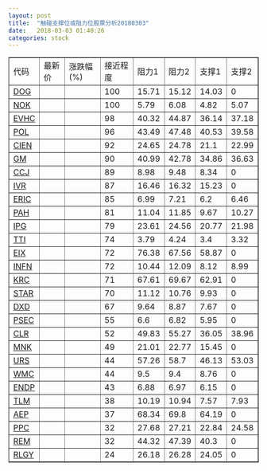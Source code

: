 ```yaml
---
layout: post
title:  "触碰支撑位或阻力位股票分析20180303"
date:   2018-03-03 01:40:26
categories: stock
---
```

<script type="text/javascript">
var stockList = []
stockList.push('gb_dog');
stockList.push('gb_nok');
stockList.push('gb_evhc');
stockList.push('gb_pol');
stockList.push('gb_cien');
stockList.push('gb_gm');
stockList.push('gb_ccj');
stockList.push('gb_ivr');
stockList.push('gb_eric');
stockList.push('gb_pah');
stockList.push('gb_ipg');
stockList.push('gb_tti');
stockList.push('gb_eix');
stockList.push('gb_infn');
stockList.push('gb_krc');
stockList.push('gb_star');
stockList.push('gb_dxd');
stockList.push('gb_psec');
stockList.push('gb_clr');
stockList.push('gb_mnk');
stockList.push('gb_urs');
stockList.push('gb_wmc');
stockList.push('gb_endp');
stockList.push('gb_tlm');
stockList.push('gb_aep');
stockList.push('gb_ppc');
stockList.push('gb_rem');
stockList.push('gb_rlgy');
</script>
<table border="1">
 <tr>
 <td>代码</td>
 <td>最新价</td>
 <td>涨跌幅(%)</td>
 <td>接近程度</td>
 <td>阻力1</td>
 <td>阻力2</td>
 <td>支撑1</td>
 <td>支撑2</td>
</tr>
  <tr id="dog" class="red">
  <td><a href="http://stock.finance.sina.com.cn/usstock/quotes/DOG.html" target="_blank">DOG</a></td><td></td><td></td><td>100</td><td>15.71</td><td>15.12</td><td>14.03</td><td>0</td></tr>
  <tr id="nok" class="red">
  <td><a href="http://stock.finance.sina.com.cn/usstock/quotes/NOK.html" target="_blank">NOK</a></td><td></td><td></td><td>100</td><td>5.79</td><td>6.08</td><td>4.82</td><td>5.07</td></tr>
  <tr id="evhc" class="red">
  <td><a href="http://stock.finance.sina.com.cn/usstock/quotes/EVHC.html" target="_blank">EVHC</a></td><td></td><td></td><td>98</td><td>40.32</td><td>44.87</td><td>36.14</td><td>37.18</td></tr>
  <tr id="pol" class="green">
  <td><a href="http://stock.finance.sina.com.cn/usstock/quotes/POL.html" target="_blank">POL</a></td><td></td><td></td><td>96</td><td>43.49</td><td>47.48</td><td>40.53</td><td>39.58</td></tr>
  <tr id="cien" class="green">
  <td><a href="http://stock.finance.sina.com.cn/usstock/quotes/CIEN.html" target="_blank">CIEN</a></td><td></td><td></td><td>92</td><td>24.65</td><td>24.78</td><td>21.1</td><td>22.99</td></tr>
  <tr id="gm" class="green">
  <td><a href="http://stock.finance.sina.com.cn/usstock/quotes/GM.html" target="_blank">GM</a></td><td></td><td></td><td>90</td><td>40.99</td><td>42.78</td><td>34.86</td><td>36.63</td></tr>
  <tr id="ccj" class="red">
  <td><a href="http://stock.finance.sina.com.cn/usstock/quotes/CCJ.html" target="_blank">CCJ</a></td><td></td><td></td><td>89</td><td>8.98</td><td>9.48</td><td>8.34</td><td>0</td></tr>
  <tr id="ivr" class="green">
  <td><a href="http://stock.finance.sina.com.cn/usstock/quotes/IVR.html" target="_blank">IVR</a></td><td></td><td></td><td>87</td><td>16.46</td><td>16.32</td><td>15.23</td><td>0</td></tr>
  <tr id="eric" class="green">
  <td><a href="http://stock.finance.sina.com.cn/usstock/quotes/ERIC.html" target="_blank">ERIC</a></td><td></td><td></td><td>85</td><td>6.99</td><td>7.21</td><td>6.2</td><td>6.46</td></tr>
  <tr id="pah" class="green">
  <td><a href="http://stock.finance.sina.com.cn/usstock/quotes/PAH.html" target="_blank">PAH</a></td><td></td><td></td><td>81</td><td>11.04</td><td>11.85</td><td>9.67</td><td>10.27</td></tr>
  <tr id="ipg" class="red">
  <td><a href="http://stock.finance.sina.com.cn/usstock/quotes/IPG.html" target="_blank">IPG</a></td><td></td><td></td><td>79</td><td>23.61</td><td>24.56</td><td>20.77</td><td>21.98</td></tr>
  <tr id="tti" class="red">
  <td><a href="http://stock.finance.sina.com.cn/usstock/quotes/TTI.html" target="_blank">TTI</a></td><td></td><td></td><td>74</td><td>3.79</td><td>4.24</td><td>3.4</td><td>3.32</td></tr>
  <tr id="eix" class="green">
  <td><a href="http://stock.finance.sina.com.cn/usstock/quotes/EIX.html" target="_blank">EIX</a></td><td></td><td></td><td>72</td><td>76.38</td><td>67.56</td><td>58.87</td><td>0</td></tr>
  <tr id="infn" class="red">
  <td><a href="http://stock.finance.sina.com.cn/usstock/quotes/INFN.html" target="_blank">INFN</a></td><td></td><td></td><td>72</td><td>10.44</td><td>12.09</td><td>8.12</td><td>8.99</td></tr>
  <tr id="krc" class="green">
  <td><a href="http://stock.finance.sina.com.cn/usstock/quotes/KRC.html" target="_blank">KRC</a></td><td></td><td></td><td>71</td><td>67.61</td><td>69.67</td><td>62.91</td><td>0</td></tr>
  <tr id="star" class="green">
  <td><a href="http://stock.finance.sina.com.cn/usstock/quotes/STAR.html" target="_blank">STAR</a></td><td></td><td></td><td>70</td><td>11.12</td><td>10.76</td><td>9.93</td><td>0</td></tr>
  <tr id="dxd" class="red">
  <td><a href="http://stock.finance.sina.com.cn/usstock/quotes/DXD.html" target="_blank">DXD</a></td><td></td><td></td><td>67</td><td>9.64</td><td>8.87</td><td>7.67</td><td>0</td></tr>
  <tr id="psec" class="red">
  <td><a href="http://stock.finance.sina.com.cn/usstock/quotes/PSEC.html" target="_blank">PSEC</a></td><td></td><td></td><td>55</td><td>6.6</td><td>6.82</td><td>5.95</td><td>0</td></tr>
  <tr id="clr" class="red">
  <td><a href="http://stock.finance.sina.com.cn/usstock/quotes/CLR.html" target="_blank">CLR</a></td><td></td><td></td><td>52</td><td>49.83</td><td>55.27</td><td>36.05</td><td>38.96</td></tr>
  <tr id="mnk" class="green">
  <td><a href="http://stock.finance.sina.com.cn/usstock/quotes/MNK.html" target="_blank">MNK</a></td><td></td><td></td><td>49</td><td>21.01</td><td>22.77</td><td>15.45</td><td>0</td></tr>
  <tr id="urs" class="green">
  <td><a href="http://stock.finance.sina.com.cn/usstock/quotes/URS.html" target="_blank">URS</a></td><td></td><td></td><td>44</td><td>57.26</td><td>58.7</td><td>46.13</td><td>53.03</td></tr>
  <tr id="wmc" class="green">
  <td><a href="http://stock.finance.sina.com.cn/usstock/quotes/WMC.html" target="_blank">WMC</a></td><td></td><td></td><td>44</td><td>9.5</td><td>9.4</td><td>8.76</td><td>0</td></tr>
  <tr id="endp" class="red">
  <td><a href="http://stock.finance.sina.com.cn/usstock/quotes/ENDP.html" target="_blank">ENDP</a></td><td></td><td></td><td>43</td><td>6.88</td><td>6.97</td><td>6.15</td><td>0</td></tr>
  <tr id="tlm" class="green">
  <td><a href="http://stock.finance.sina.com.cn/usstock/quotes/TLM.html" target="_blank">TLM</a></td><td></td><td></td><td>38</td><td>10.19</td><td>10.94</td><td>7.57</td><td>7.93</td></tr>
  <tr id="aep" class="green">
  <td><a href="http://stock.finance.sina.com.cn/usstock/quotes/AEP.html" target="_blank">AEP</a></td><td></td><td></td><td>37</td><td>68.34</td><td>69.8</td><td>64.19</td><td>0</td></tr>
  <tr id="ppc" class="green">
  <td><a href="http://stock.finance.sina.com.cn/usstock/quotes/PPC.html" target="_blank">PPC</a></td><td></td><td></td><td>32</td><td>27.68</td><td>27.21</td><td>22.84</td><td>24.58</td></tr>
  <tr id="rem" class="green">
  <td><a href="http://stock.finance.sina.com.cn/usstock/quotes/REM.html" target="_blank">REM</a></td><td></td><td></td><td>32</td><td>44.32</td><td>47.39</td><td>40.3</td><td>0</td></tr>
  <tr id="rlgy" class="red">
  <td><a href="http://stock.finance.sina.com.cn/usstock/quotes/RLGY.html" target="_blank">RLGY</a></td><td></td><td></td><td>24</td><td>26.18</td><td>26.28</td><td>24.05</td><td>0</td></tr>
</table>
